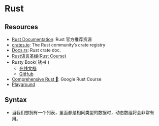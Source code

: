 # Rust
## Resources
- [Rust Documentation](https://doc.rust-lang.org/stable/): Rust 官方推荐资源
- [crates.io](https://crates.io/): The Rust community’s crate registry
- [Docs.rs](https://docs.rs): Rust crate doc.
- [Rust语言圣经(Rust Course)](https://course.rs/about-book.html)
- Rusty Book( 锈书 )
  - [在线文档](https://rusty.course.rs)
  - [GitHub](https://github.com/rustlang-cn/rusty-book)
- [Comprehensive Rust 🦀](https://google.github.io/comprehensive-rust/index.html): Google Rust Course
- [Playground](https://play.rust-lang.org/)
## Syntax
- 当我们想拥有一个列表，里面都是相同类型的数据时，动态数组将会非常有用。
